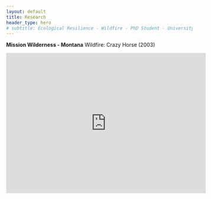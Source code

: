 ```yaml
---
layout: default
title: Research
header_type: hero
# subtitle: Ecological Resilience - Wildfire - PhD Student - University of Montana
---
```


**Mission Wilderness - Montana**
Wildfire: Crazy Horse (2003)

<iframe
    width="540"
    height="380"
    src="https://www.youtube.com/embed/aMwzrtX1nTA"
    frameborder="0"
    allow="autoplay; encrypted-media"
    allowfullscreen
>
</iframe>


